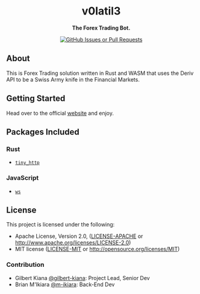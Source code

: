 <div align="center">
    <h1>v0latil3</h1>
    <strong>The Forex Trading Bot.</strong>
    <p>
        <a href="https://github.com/m-ikiara/v0latil3/issues">
            <img
                alt="GitHub Issues or Pull Requests"
                src="https://img.shields.io/github/issues/m-ikiara/v0latil3" />
        </a>
    </p>
</div>

## About

This is Forex Trading solution written in Rust and WASM that uses the Deriv API to be a Swiss Army knife in the Financial Markets.

## Getting Started

Head over to the official [website](https://www.youtube.com/watch?v=dQw4w9WgXcQ)  and enjoy.

## Packages Included

### Rust

- [`tiny_http`](https://github.com/tiny-http/tiny-http)

### JavaScript

- [`ws`](https://github.com/websockets/ws)

## License

This project is licensed under the following:

- Apache License, Version 2.0, ([LICENSE-APACHE](LICENSE-APACHE) or http://www.apache.org/licenses/LICENSE-2.0)
- MIT license ([LICENSE-MIT](LICENSE-MIT) or http://opensource.org/licenses/MIT)

### Contribution

- Gilbert Kiana [@gilbert-kiana](https://github.com/gilbert-kiana): Project Lead, Senior Dev
- Brian M'Ikiara [@m-ikiara](https://github.com/m-ikiara): Back-End Dev

<!--
<h3>
<a href="https://rustwasm.github.io/docs/wasm-pack/tutorials/npm-browser-packages/index.html">Tutorial</a>
<span> | </span>
<a href="https://discordapp.com/channels/442252698964721669/443151097398296587">Chat</a>
</h3>
-->
